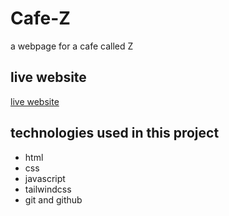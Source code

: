 # Cafe-Z

a webpage for a cafe called Z

## live website

[live website](https://faresmohalhel.github.io/faresmohalhel/cafe-z)

## technologies used in this project

- html
- css
- javascript
- tailwindcss
- git and github
